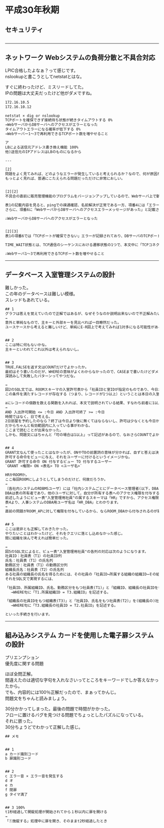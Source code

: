 # 平成30年秋期

## セキュリティ

``` txt : 回答
```

---

## ネットワーク Webシステムの負荷分散と不具合対応

LPIC合格したよなぁ？って感じです。  
nslookupと書こうとしてnetstatとはな。  

すぐに終わったけど、ミスリードしてた。  
IPの問題は大丈夫だったけど他がダメですね。  

``` txt : 18分 4/7
172.16.10.5
172.16.10.12

netstat × dig or nslookup
TCPポートを確保できず接続待ち状態が続きタイムアウトする 0%
→WebサーバからDBサーバへのアクセスがエラーとなった
タイムアウトエラーになる確率が低下する 0%
→Webサーバー1～3で再利用できるTCPポート数を増やせること

ア
LBによる送信元アドレス書き換え機能 100%
他)送信元のIPアドレスはLBのものになるから

---

[2]
問題をよく見てみれば、どのようなエラーが発生していると考えられるか？なので、何が原因か？と答えるのは全然違うように思われる。
もっとよく見れば、普通にこたえられる問題だっただけに非常におしい。


[2][2]
不具合の直前に販売管理機能のプログラムをバージョンアップしているので、Webサーバ上で動作するプログラム上の問題であることが想定できます。

表1の記載内容を見ると、pingでの疎通確認、名前解決が正常である一方、項番4には「エラーが表示されたときのWebサーバとPC間におけるHTTP通信メッセージそのものが存在しなかった」とあり、Webサーバが要求を受信してから応答を送信するまでの間にエラーが発生している確率が高いと考えられます。HTTP応答が返ってこない場合、Webブラウザではタイムアウトエラーを表示します。
さらに、項番6に「WebサーバからDBサーバへのアクセスエラーメッセージがあった」と記載されていることから、WebサーバからDBサーバへのアクセス時にエラーの原因となる不具合が生じていると判断するのが妥当です。

∴WebサーバからDBサーバへのアクセスがエラーとなった


[2][3]
表1の項番6では「TCPポートが確保できない」エラーが記録されており、DBサーバのTCPポートが枯渇してしまっていることがアクセスできない原因であることがわかります。

TIME_WAIT状態とは、TCP通信のシーケンスにおける遷移状態の1つで、本文中に「TCPコネクションが閉じるまでの猶予状態である」と説明されているように接続終了待ちの状態を示します。TIME_WAIT状態のタイムアウト値を短縮することで、使用済みのTCPポートを以前より早く解放するようになります。TCPポートが解放されるまでの時間が短くなれば、他の通信がそのポートを再利用することが可能となります。これにより、Webサーバ1～3で再利用できるTCPポート数が増える改善効果を望めます。

∴Webサーバ1～3で再利用できるTCPポート数を増やせること


```

---

## データベース 入室管理システムの設計

難しかった。  
この年のデータベースは難しい模様。  
スレッドもあれている。  

``` txt : 30分 7/9
## 1
グラフは答えを覚えていたので正解ではあるが、なぜそうなのか説明出来ないので不正解みたいなものだろう。
→
意外と単純なもので、主キーと外部キーを見比べれば一目瞭然だった。
ユースケースから考えると難しいけど、単純にE-R図上で考えてみれば1対多になる可能性があるかどうかで判断できるから、素直にそれだけでよかった。


## 2
ここは特に何もないかな。
主キーといわれてこれ以外は考えられないし。


## 3
TRUE,FALSEを返す文はCOUNTだけでよかったか。
最初はそう書いたのだが、WHEREの意味がよくわからなかったので、CASEまで書いたけどダメだった。
深読みして失敗したパターンってやつだな。

→
図2のSQL文では、ROOMスキーマの入室許可表から「社員IDと室IDが指定のものであり、今日が入室許可期間内である」という条件のレコードを抽出します。
この条件を満たすレコードが存在する（つまり、レコードが1つ以上）ということは本日の入室が許可されていて、条件を満たさない（つまり、レコードがない）ということは本日の入室が許可されていないということです。

aにレコードの個数を数える関数を入れれば、本文で説明されている結果、すなわち前者に1以上を後者に0を返すことができます。したがって、aには「COUNT(*)」が当てはまります。
→
AND 入出許可開始 <= :今日 AND 入出許可終了 >= :今日
時間ではなく、日で考える。
2日部屋を予約したのなら？終了は今日より後に無くてはならないし、許可は少なくとも今日からでないといけない。
だからちゃんと有効範囲内に入っている事がわかる。
ここまで読むことが出来なかった。
しかも、問題文にはちゃんと「可の場合は1以上」って記述があるので、なおさらCOUNTでよかった。


## 4
GRANT文なんて使ったことはなかったが、ONやTOの前置詞の意味が分かれば、自ずと答えは決まってくる。
許可する命令をビューに与え、それをユーザーに付けるというイメージかな。
GRANT 許可する命令 ON 付与するビュー TO 付与するユーザー
`GRANT <権限> ON <表名> TO <ユーザ名>`  

HRかROOMか。
ここ毎回ROOMにしようとしてしまうのだけど、何故だろうか。
→
〔各社内システムのRDBMSユーザ〕には「社内システムごとにデータベース管理者(以下，DBAという)が存在する。
DBAは表の所有者であり，他のユーザに対して，自分が所有する表へのアクセス権限を付与することができる。」とあります。
前述したようにビュー表"入室管理用社員"の属するスキーマは「HR」ですから、アクセス権限の付与は人事システムのDBA用ユーザが実行します。
表4より、人事システムのDBA用ユーザ名は「HR_DBA」とわかります。
→
直前の問題がROOM_APに対して権限を付与しているから、ならROOM_DBAから付与されるのが筋だよなって勘違いしてしまうからだろうか。


## 5
ここは是非とも正解しておきたかった。
やりたいことはわかったけど、それをクエリに落とし込めなかった感じ。
間に組織を挟んで考えれば簡単だった。

→
図5のSQL文によると、ビュー表"入室管理用社員"の各列の対応は次のようになります。
社員ID：社員表（T1）の社員ID列
氏名：社員表（T1）の氏名列
勤務区分：社員表（T1）の勤務区分列
組織長氏名：社員表（T2）の氏名列
ある社員の組織長の氏名を得るためには、その社員の「社員ID→所属する組織の組織ID→その組織の組織長の社員ID→組織長の氏名」の順に参照すればよいと考えられます。
それをSQL文で実現するには、

「社員ID、所属組織ID、氏名、勤務区分をもつ社員表(T1)」と「組織ID、組織長の社員IDをもつ組織表(T3)」を(所属)組織IDで結合する。
　 →WHERE句に「T1.所属組織ID = T3.組織ID」を記述する。

「組織長の社員IDをもつ組織表(T3)」と「社員ID、氏名をもつ社員表(T2)」を(組織長の)社員IDで結合する。
　 →WHERE句に「T3.組織長の社員ID = T2.社員ID」を記述する。

といった手続きを行います。
```

---

## 組み込みシステム カードを使用した電子扉システムの設計

プリエンプション  
優先度に関する問題  

ほぼ全問正解。  
間違えたのは適切な字句を入れなさいってところをキーワードでしか答えなかったから。  
でも、内容的には100％正解だったので、まぁってかんじ。  
問題文をちゃんと読みましょう。  

30分かかってしまった。最後の問題で時間がかかった。  
フローに置けるバグを見つける問題でちょっとしたパズルになっている。  
それに嵌った。  
30分ちょうどでわかって正解した感じ。  

``` txt : 回答 30分 7/8
## メモ


## 1
a カード識別コード
b 扉識別コード


## 2
c エラー音 × エラー音を発生する
d オ
e カ
f 閉扉
g タイマ満了


## 3 100%
t1秒経過して開錠処理が開始されてから１秒以内に扉を開ける
→
「①施錠する」処理中に扉を開き、そのままt2秒経過したとき
```
